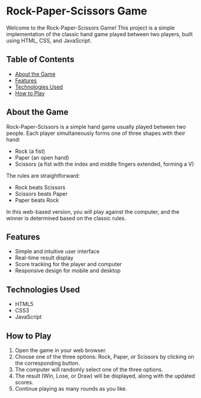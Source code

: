 # Rock-Paper-Scissors Game

Welcome to the Rock-Paper-Scissors Game! This project is a simple implementation of the classic hand game played between two players, built using HTML, CSS, and JavaScript.

## Table of Contents

- [About the Game](#about-the-game)
- [Features](#features)
- [Technologies Used](#technologies-used)
- [How to Play](#how-to-play)


## About the Game

Rock-Paper-Scissors is a simple hand game usually played between two people. Each player simultaneously forms one of three shapes with their hand:

- Rock (a fist)
- Paper (an open hand)
- Scissors (a fist with the index and middle fingers extended, forming a V)

The rules are straightforward:
- Rock beats Scissors
- Scissors beats Paper
- Paper beats Rock

In this web-based version, you will play against the computer, and the winner is determined based on the classic rules.

## Features

- Simple and intuitive user interface
- Real-time result display
- Score tracking for the player and computer
- Responsive design for mobile and desktop

## Technologies Used

- HTML5
- CSS3
- JavaScript
  
## How to Play

1. Open the game in your web browser.
2. Choose one of the three options: Rock, Paper, or Scissors by clicking on the corresponding button.
3. The computer will randomly select one of the three options.
4. The result (Win, Lose, or Draw) will be displayed, along with the updated scores.
5. Continue playing as many rounds as you like.



